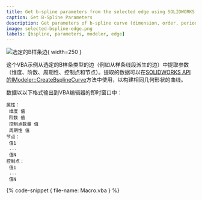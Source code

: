 ```yaml
---
title: Get b-spline parameters from the selected edge using SOLIDWORKS API
caption: Get B-Spline Parameters
description: Get parameters of b-spline curve (dimension, order, periodicity, control and knot points) from the edge selected in the graphics view using SOLIDWORKS API
image: selected-bspline-edge.png
labels: [bspline, parameters, modeler, edge]
---
```

![选定的B样条边](selected-bspline-edge.png){ width=250 }

这个VBA示例从选定的B样条类型的边（例如从样条线段派生的边）中提取参数（维度、阶数、周期性、控制点和节点）。提取的数据可以在[SOLIDWORKS API的IModeler::CreateBsplineCurve](https://help.solidworks.com/2012/English/api/sldworksapi/SolidWorks.Interop.sldworks~SolidWorks.Interop.sldworks.IModeler~CreateBsplineCurve.html)方法中使用，以构建相同几何形状的曲线。

数据以以下格式输出到VBA编辑器的即时窗口中：

~~~
属性：
 维度 值
 阶数 值
 控制点数量 值
 周期性 值
节点：
 值1
 ...
 值N
控制点：
 值1
 ...
 值N
~~~

{% code-snippet { file-name: Macro.vba } %}